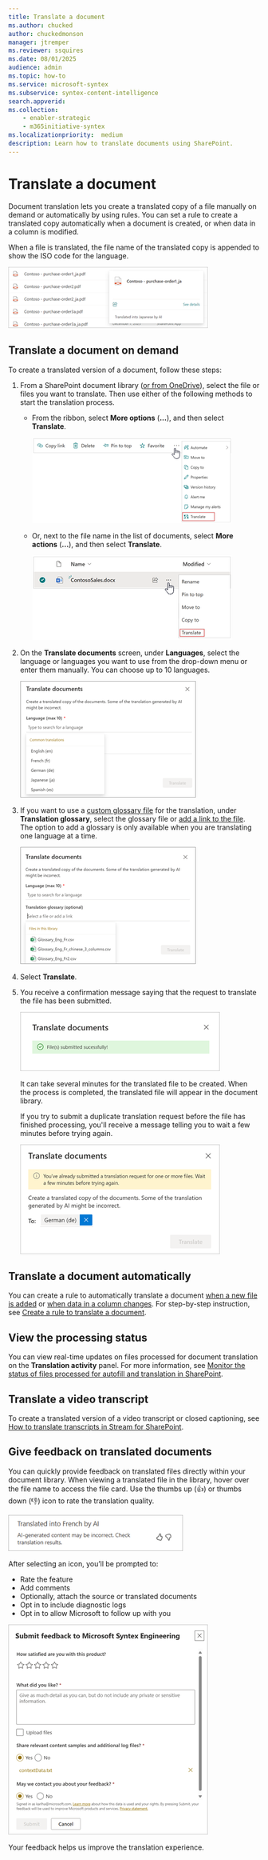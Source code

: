 ```yaml
---
title: Translate a document
ms.author: chucked
author: chuckedmonson
manager: jtremper
ms.reviewer: ssquires
ms.date: 08/01/2025
audience: admin
ms.topic: how-to
ms.service: microsoft-syntex
ms.subservice: syntex-content-intelligence
search.appverid: 
ms.collection: 
    - enabler-strategic
    - m365initiative-syntex
ms.localizationpriority:  medium
description: Learn how to translate documents using SharePoint.
---
```


# Translate a document

Document translation lets you create a translated copy of a file manually on demand or automatically by using rules. You can set a rule to create a translated copy automatically when a document is created, or when data in a column is modified.​

When a file is translated, the file name of the translated copy is appended to show the ISO code for the language.

   ![Screenshot showing the translated filename with the language code appended.](../media/content-understanding/translation-file-with-language-code.png)

## Translate a document on demand

To create a translated version of a document, follow these steps:

1. From a SharePoint document library ([or from OneDrive](/sharepoint/onedrive-document-translation)), select the file or files you want to translate. Then use either of the following methods to start the translation process.

   - From the ribbon, select **More options** (**...**), and then select **Translate**.

       ![Screenshot showing the Translate option from the ribbon.](../media/content-understanding/translation-ribbon-option2.png)

   - Or, next to the file name in the list of documents, select **More actions** (**...**), and then select **Translate**.

       ![Screenshot showing the Translate option next to the document.](../media/content-understanding/translation-show-more-actions.png)

2. On the **Translate documents** screen, under **Languages**, select the language or languages you want to use from the drop-down menu or enter them manually. You can choose up to 10 languages.

   ![Screenshot showing the Translate documents screen with language options.](../media/content-understanding/translation-translate-documents-languages.png)

3. If you want to use a [custom glossary file](translation-glossary.md) for the translation, under **Translation glossary**, select the glossary file or [add a link to the file](translation-glossary.md#link-to-a-glossary-file). The option to add a glossary is only available when you are translating one language at a time.

   ![Screenshot showing the Translate documents screen with translation glossary options.](../media/content-understanding/translation-translate-documents-glossary.png)

4. Select **Translate**.

5. You receive a confirmation message saying that the request to translate the file has been submitted.

   ![Screenshot showing the translation confirmation screen.](../media/content-understanding/translation-confirmation.png)

   It can take several minutes for the translated file to be created. When the process is completed, the translated file will appear in the document library.

   If you try to submit a duplicate translation request before the file has finished processing, you'll receive a message telling you to wait a few minutes before trying again.

   ![Screenshot showing the message to wait a few minutes and trying again.](../media/content-understanding/translation-wait-message.png)

## Translate a document automatically

You can create a rule to automatically translate a document [when a new file is added](content-processing-translate.md#translate-a-document-when-a-new-file-is-added) or [when data in a column changes](content-processing-translate.md#translate-a-document-when-data-in-a-column-changes). For step-by-step instruction, see [Create a rule to translate a document](content-processing-translate.md).

## View the processing status

You can view real-time updates on files processed for document translation on the **Translation activity** panel. For more information, see [Monitor the status of files processed for autofill and translation in SharePoint](processing-status-ai.md).

## Translate a video transcript

To create a translated version of a video transcript or closed captioning, see [How to translate transcripts in Stream for SharePoint](https://support.microsoft.com/office/microsoft-syntex-pay-as-you-go-transcript-translations-in-stream-for-sharepoint-2e34ad1b-e213-47ed-a806-5cc0d88751de#bkmk_howtotranslate).

## Give feedback on translated documents

You can quickly provide feedback on translated files directly within your document library. When viewing a translated file in the library, hover over the file name to access the file card. Use the thumbs up (👍) or thumbs down (👎) icon to rate the translation quality.

![Screenshot of the feedback notification for translation.](../media/content-understanding/translation-feedback-1.png)

After selecting an icon, you’ll be prompted to:

- Rate the feature
- Add comments
- Optionally, attach the source or translated documents
- Opt in to include diagnostic logs
- Opt in to allow Microsoft to follow up with you

![Screenshot of the submit feedback to Microsoft screen.](../media/content-understanding/translation-feedback-2.png)

Your feedback helps us improve the translation experience.

<!---
Use the thumbs up (![Image of the thumbs up icon.](../media/content-understanding/icon-thumbs-up.png)) 👍 or thumbs down (![Image of the thumbs down icon.](../media/content-understanding/icon-thumbs-down.png)) 👎 icon to rate the translation quality.
--->